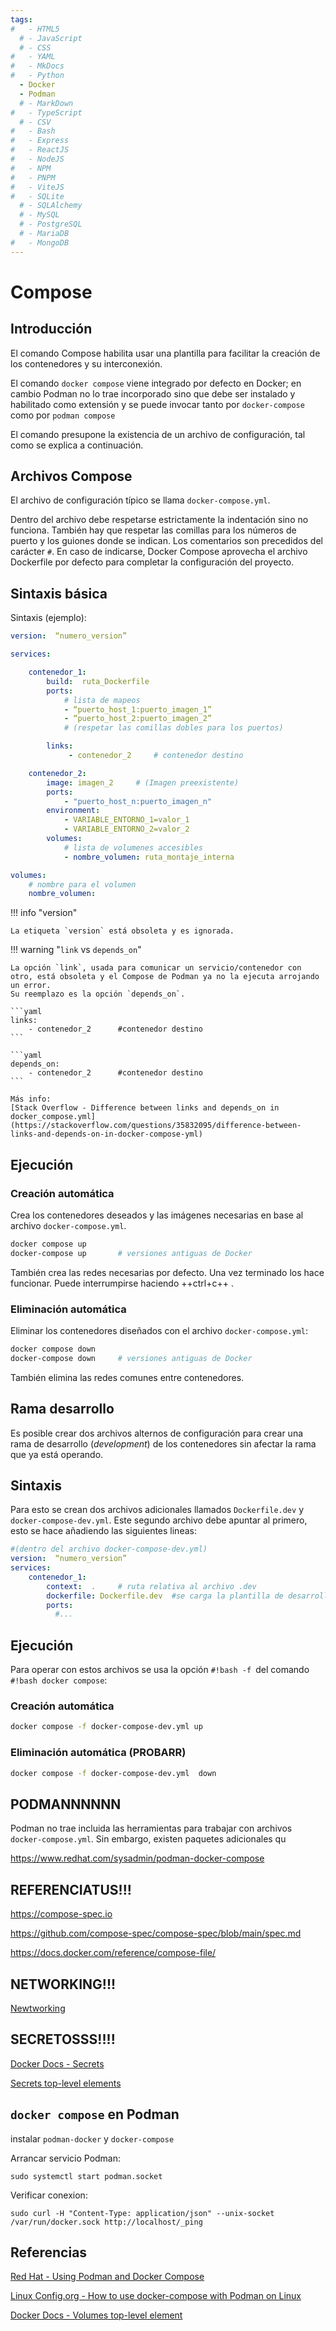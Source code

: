 ```yaml
---
tags:
#   - HTML5
  # - JavaScript
  # - CSS
#   - YAML
#   - MkDocs
#   - Python
  - Docker
  - Podman
  # - MarkDown
#   - TypeScript
  # - CSV
#   - Bash
#   - Express
#   - ReactJS
#   - NodeJS
#   - NPM
#   - PNPM
#   - ViteJS
#   - SQLite
  # - SQLAlchemy
  # - MySQL
  # - PostgreSQL
  # - MariaDB
#   - MongoDB
---
```






# Compose

## Introducción

El comando Compose habilita usar una plantilla para facilitar  la creación de los contenedores y su interconexión. 

El comando `docker compose` viene integrado por defecto en Docker;
en cambio Podman no lo trae incorporado sino que debe ser instalado y habilitado como extensión 
y se puede invocar tanto por `docker-compose` como por `podman compose` 

El comando presupone la existencia de un archivo de configuración, 
tal como se explica a continuación.

## Archivos Compose

El archivo de configuración típico se llama `docker-compose.yml`.  

Dentro del archivo debe respetarse estrictamente la indentación sino no funciona.
También hay que respetar las comillas para los números de puerto y los guiones donde se indican. 
Los comentarios son precedidos del carácter `#`.
En caso de indicarse,
Docker Compose aprovecha el archivo Dockerfile por defecto para completar la configuración del proyecto.

## Sintaxis básica

Sintaxis (ejemplo):
```yaml
version:  “numero_version”

services:

	contenedor_1:
		build:  ruta_Dockerfile 
		ports:
			# lista de mapeos
			- “puerto_host_1:puerto_imagen_1”
			- “puerto_host_2:puerto_imagen_2” 
			# (respetar las comillas dobles para los puertos)

		links:
			 - contenedor_2 	# contenedor destino

	contenedor_2:
		image: imagen_2		# (Imagen preexistente)
		ports: 
			- "puerto_host_n:puerto_imagen_n"
		environment:
			- VARIABLE_ENTORNO_1=valor_1
			- VARIABLE_ENTORNO_2=valor_2
		volumes:
			# lista de volumenes accesibles 
			- nombre_volumen: ruta_montaje_interna 

volumes:
	# nombre para el volumen 
	nombre_volumen: 
```
!!! info "version"

	La etiqueta `version` está obsoleta y es ignorada.


!!! warning "`link` vs `depends_on`"

	La opción `link`, usada para comunicar un servicio/contenedor con otro, está obsoleta y el Compose de Podman ya no la ejecuta arrojando un error.
	Su reemplazo es la opción `depends_on`.

	```yaml
	links:
		- contenedor_2 		#contenedor destino
	```

	```yaml
	depends_on:
		- contenedor_2 		#contenedor destino
	```

	Más info:
	[Stack Overflow - Difference between links and depends_on in docker_compose.yml](https://stackoverflow.com/questions/35832095/difference-between-links-and-depends-on-in-docker-compose-yml)



## Ejecución

### Creación automática



Crea los contenedores deseados y las imágenes necesarias en base al archivo `docker-compose.yml`. 
```bash
docker compose up
docker-compose up		# versiones antiguas de Docker
```

También crea las redes necesarias por defecto.
Una vez terminado los hace funcionar. 
Puede interrumpirse haciendo  ++ctrl+c++ .

### Eliminación automática


Eliminar los contenedores diseñados con el archivo `docker-compose.yml`:
```bash
docker compose down
docker-compose down		# versiones antiguas de Docker
```
También elimina las redes comunes entre contenedores.




## Rama desarrollo

Es posible crear dos archivos alternos de configuración para crear una rama de desarrollo (*development*) de los contenedores sin afectar la rama que ya está operando. 


## Sintaxis

Para esto se crean dos archivos adicionales llamados `Dockerfile.dev` y `docker-compose-dev.yml`.
Este segundo archivo debe apuntar al primero, esto se hace añadiendo las siguientes lineas:
```yaml hl_lines="5-6"
#(dentro del archivo docker-compose-dev.yml)
version:  “numero_version”
services:
	contenedor_1:
		context:  .  	# ruta relativa al archivo .dev
		dockerfile: Dockerfile.dev  #se carga la plantilla de desarrollo
		ports:
		  #...
```

## Ejecución

Para operar con estos archivos se usa la opción `#!bash -f `del comando `#!bash docker compose`:

### Creación automática


```bash
docker compose -f docker-compose-dev.yml up
```


### Eliminación automática (PROBARR)


```bash
docker compose -f docker-compose-dev.yml  down
```











## PODMANNNNNN

Podman no trae incluida las herramientas para trabajar con archivos `docker-compose.yml`.
Sin embargo, existen paquetes adicionales qu



https://www.redhat.com/sysadmin/podman-docker-compose



## REFERENCIATUS!!!


https://compose-spec.io

https://github.com/compose-spec/compose-spec/blob/main/spec.md


https://docs.docker.com/reference/compose-file/


## NETWORKING!!!


[Newtworking](https://docs.docker.com/compose/how-tos/networking/)


## SECRETOSSS!!!!

[Docker Docs - Secrets ](https://docs.docker.com/compose/how-tos/use-secrets/)

[Secrets top-level elements](https://docs.docker.com/reference/compose-file/secrets/)

## `docker compose` en Podman



instalar `podman-docker` y `docker-compose`


Arrancar servicio Podman:

    sudo systemctl start podman.socket

Verificar conexion:

    sudo curl -H "Content-Type: application/json" --unix-socket /var/run/docker.sock http://localhost/_ping




## Referencias


[Red Hat - Using Podman and Docker Compose](https://www.redhat.com/sysadmin/podman-docker-compose)

[Linux Config.org - How to use docker-compose with Podman on Linux](https://linuxconfig.org/how-to-use-docker-compose-with-podman-on-linux)





[Docker Docs - Volumes top-level element](https://docs.docker.com/reference/compose-file/volumes/)
